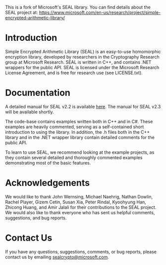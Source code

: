 
This is a fork of Microsoft's SEAL library. You can find details about the SEAL project at: https://www.microsoft.com/en-us/research/project/simple-encrypted-arithmetic-library/

# Introduction
Simple Encrypted Arithmetic Library (SEAL) is an easy-to-use homomorphic encryption 
library, developed by researchers in the Cryptography Research group at Microsoft Research. 
SEAL is written in C++, and contains .NET wrappers for the public API. SEAL is licensed
under the Microsoft Research License Agreement, and is free for research use (see LICENSE.txt).

# Documentation
A detailed manual for SEAL v2.2 is available [here](https://www.microsoft.com/en-us/research/publication/simple-encrypted-arithmetic-library-seal-v2-2/).
The manual for SEAL v2.3 will be available shortly.

The code-base contains examples written both in C++ and in C#. These examples are heavily commented, 
serving as a self-contained short introduction to using the library. In addition, the .h files both 
in the C++ library and in the .NET wrapper library contain detailed comments for the public API.

To learn to use SEAL, we recommend looking at the example projects, as they contain several detailed 
and thoroughly commented examples demonstrating most of the basic features.

# Acknowledgements
We would like to thank John Wernsing, Michael Naehrig, Nathan Dowlin, Rachel Player, Gizem Cetin, 
Susan Xia, Peter Rindal, Kyoohyung Han, Zhicong Huang, and Amir Jalali for their contributions to 
the SEAL project. We would also like to thank everyone who has sent us helpful comments, suggestions, 
and bug reports.

# Contact Us
If you have any questions, suggestions, comments, or bug reports, please contact us by emailing 
[sealcrypto@microsoft.com](mailto:sealcrypto@microsoft.com).
